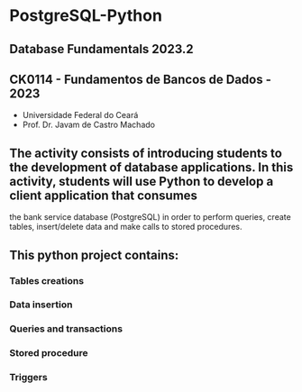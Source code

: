 # PostgreSQL-Python
## Database Fundamentals 2023.2
## CK0114 - Fundamentos de Bancos de Dados - 2023
- Universidade Federal do Ceará
- Prof. Dr. Javam de Castro Machado

## The activity consists of introducing students to the development of database applications. In this activity, students will use Python to develop a client application that consumes 
the bank service database (PostgreSQL) in order to perform queries, create tables, insert/delete data and make calls to stored procedures.

## This python project contains:
### Tables creations
### Data insertion
### Queries and transactions
### Stored procedure
### Triggers

